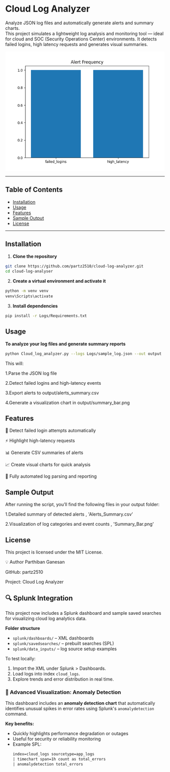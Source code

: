 # Cloud Log Analyzer

Analyze JSON log files and automatically generate alerts and summary charts.  
This project simulates a lightweight log analysis and monitoring tool — ideal for cloud and SOC (Security Operations Center) environments. It detects failed logins, high latency requests and generates visual summaries.

![Summary Chart](output/summary_bar.png)

---

## Table of Contents
- [Installation](#installation)
- [Usage](#usage)
- [Features](#features)
- [Sample Output](#sample-output)
- [License](#license)

---

## Installation

1. **Clone the repository**
```bash
git clone https://github.com/partz2510/cloud-log-analyzer.git
cd cloud-log-analyser
```


2. **Create a virtual environment and activate it**
 ```bash
python -m venv venv
venv\Scripts\activate
```


3. **Install dependencies**
```bash
pip install -r Logs/Requirements.txt
```

## Usage

**To analyze your log files and generate summary reports**
 ```bash
python Cloud_log_analyzer.py --logs Logs/sample_log.json --out output
```


This will:

1.Parse the JSON log file

2.Detect failed logins and high-latency events

3.Export alerts to output/alerts_summary.csv

4.Generate a visualization chart in output/summary_bar.png



## Features

🚨 Detect failed login attempts automatically

⚡ Highlight high-latency requests

📊 Generate CSV summaries of alerts

📈 Create visual charts for quick analysis

💾 Fully automated log parsing and reporting



## Sample Output

After running the script, you’ll find the following files in your output folder:	

1.Detailed summary of detected alerts , 'Alerts_Summary.csv'

2.Visualization of log categories and event counts , 'Summary_Bar.png'



## License
This project is licensed under the MIT License.


💡 Author
Parthiban Ganesan

GitHub: partz2510

Project: Cloud Log Analyzer

## 🔍 Splunk Integration

This project now includes a Splunk dashboard and sample saved searches for visualizing cloud log analytics data.

**Folder structure**
- `splunk/dashboards/` – XML dashboards
- `splunk/savedsearches/` – prebuilt searches (SPL)
- `splunk/data_inputs/` – log source setup examples

To test locally:
1. Import the XML under Splunk > Dashboards.
2. Load logs into index `cloud_logs`.
3. Explore trends and error distribution in real time.
### 🧠 Advanced Visualization: Anomaly Detection

This dashboard includes an **anomaly detection chart** that automatically identifies unusual spikes in error rates using Splunk's `anomalydetection` command.

**Key benefits:**
- Quickly highlights performance degradation or outages
- Useful for security or reliability monitoring
- Example SPL:
  ```spl
  index=cloud_logs sourcetype=app_logs
  | timechart span=1h count as total_errors
  | anomalydetection total_errors
